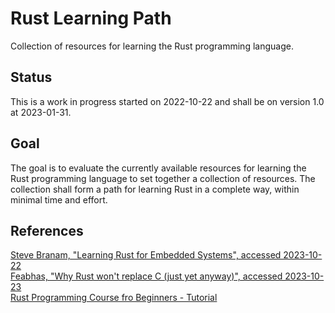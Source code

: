 # Rust Learning Path

Collection of resources for learning the Rust programming language.

## Status

This is a work in progress started on 2022-10-22 and shall be on version 1.0 at 2023-01-31.

## Goal

The goal is to evaluate the currently available resources for learning the Rust programming language to set together a collection of resources. The collection shall form a path for learning Rust in a complete way, within minimal time and effort.

## References

[Steve Branam, "Learning Rust for Embedded Systems", accessed 2023-10-22](https://www.embeddedrelated.com/showarticle/1432.php)  
[Feabhas, "Why Rust won't replace C (just yet anyway)", accessed 2023-10-23](https://youtu.be/ojEXMM_1bVA)  
[Rust Programming Course fro Beginners - Tutorial](https://youtu.be/MsocPEZBd-M)  
